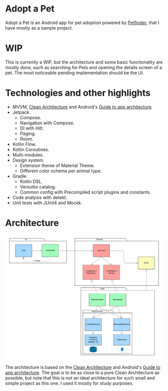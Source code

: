 # Adopt a Pet
Adopt a Pet is an Android app for pet adoption powered by [Petfinder](https://www.petfinder.com/), that I have mostly as a sample project.

# WIP 
This is currently a WIP, but the architecture and some basic functionality are mostly done, such as searching for Pets and opening the details screen of a pet. The most noticeable pending implementation should be the UI. 

# Technologies and other highlights
- MVVM, [Clean Architecture](https://blog.cleancoder.com/uncle-bob/2012/08/13/the-clean-architecture.html) and Android's [Guide to app architecture](https://developer.android.com/topic/architecture).
- Jetpack.
	- Compose.
	- Navigation with Compose.
	- DI with Hilt.
	- Paging.
	- Room.
- Kotlin Flow.
- Kotlin Coroutines.
- Multi-modules.
- Design system.
	- Extension theme of Material Theme.
	- Different color schema per animal type.
- Gradle
	- Kotlin DSL.
	- Versuibs catalog.
	- Common config with Precompiled script plugins and constants.
- Code analysis with detekt.
- Unit tests with JUnit4 and Mockk.

# Architecture
![Architecture](assets/app_architecture.webp?raw=true "App Architecture")

The architecture is based on the [Clean Architecture](https://blog.cleancoder.com/uncle-bob/2012/08/13/the-clean-architecture.html) and Android's [Guide to app architecture](https://developer.android.com/topic/architecture). The goal is to be as close to a pure Clean Architecture as possible, but note that this is not an ideal architecture for such small and simple project as this one. I used it mostly for study purposes.